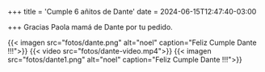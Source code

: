 +++
title = 'Cumple 6 añitos de Dante'
date = 2024-06-15T12:47:40-03:00

+++
Gracias Paola mamá de Dante por tu pedido.

{{< imagen src="fotos/dante.png" alt="noel" caption="Feliz Cumple Dante !!!">}}
{{< video src="fotos/dante-video.mp4">}}
{{< imagen src="fotos/dante1.png" alt="noel" caption="Feliz Cumple Dante !!!">}}